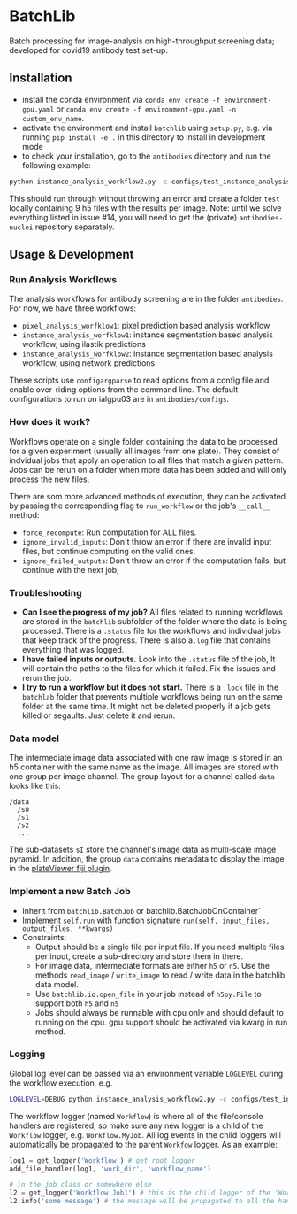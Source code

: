 # BatchLib

Batch processing for image-analysis on high-throughput screening data; developed for covid19 antibody test set-up.


## Installation

- install the conda environment via `conda env create -f environment-gpu.yaml` or `conda env create -f environment-gpu.yaml -n custom_env_name`.
- activate the environment and install `batchlib` using `setup.py`, e.g. via running `pip install -e .` in this directory to install in development mode
- to check your installation, go to the `antibodies` directory and run the following example:
``` sh
python instance_analysis_workflow2.py -c configs/test_instance_analysis_2.conf
```

This should run through without throwing an error and create a folder `test` locally containing 9 h5 files with the results per image.
Note: until we solve everything listed in issue #14, you will need to get the (private) `antibodies-nuclei` repository separately.


## Usage & Development

### Run Analysis Workflows

The analysis workflows for antibody screening are in the folder `antibodies`.
For now, we have three workflows:
- `pixel_analysis_worfklow1`: pixel prediction based analysis workflow
- `instance_analysis_worfklow1`: instance segmentation based analysis workflow, using ilastik predictions
- `instance_analysis_worfklow2`: instance segmentation based analysis workflow, using network predictions

These scripts use `configargparse` to read options from a config file and enable over-riding options
from the command line. The default configurations to run on ialgpu03 are in `antibodies/configs`.

### How does it work?

Workflows operate on a single folder containing the data to be processed for a given experiment (usually all images from one plate).
They consist of indvidual jobs that apply an operation to all files that match a given pattern.
Jobs can be rerun on a folder when more data has been added and will only process the new files.

There are som more advanced methods of execution, they can be activated by passing the corresponding flag to `run_workflow` or the job's `__call__` method:
- `force_recompute`: Run computation for ALL files.
- `ignore_invalid_inputs`: Don't throw an error if there are invalid input files, but continue computing on the valid ones.
- `ignore_failed_outputs`: Don't throw an error if the computation fails, but continue with the next job,

### Troubleshooting

- **Can I see the progress of my job?** All files related to running workflows are stored in the `batchlib` subfolder of the folder where the data is being processed. There is a `.status` file for the workflows and individual jobs that keep track of the progress. There is also a`.log` file that contains everything that was logged.
- **I have failed inputs or outputs.** Look into the `.status` file of the job, It will contain the paths to the files for which it failed. Fix the issues and rerun the job.
- **I try to run a workflow but it does not start.** There is a `.lock` file in the `batchlab` folder that prevents multiple workflows being run on the same folder at the same time. It might not be deleted properly if a job gets killed or segaults. Just delete it and rerun.

### Data model

The intermediate image data associated with one raw image is stored in an h5 container with the same name as the image.
All images are stored with one group per image channel. The group layout for a channel called `data` looks like this:
```
/data
  /s0
  /s1
  /s2
  ...
```
The sub-datasets `sI` store the channel's image data as multi-scale image pyramid.
In addition, the group `data` contains metadata to display the image in the [plateViewer fiji plugin](https://github.com/embl-cba/fiji-plugin-plateViewer).

### Implement a new Batch Job

- Inherit from `batchlib.BatchJob` or batchlib.BatchJobOnContainer`
- Implement `self.run` with function signature `run(self, input_files, output_files, **kwargs)`
- Constraints:
    - Output should be a single file per input file. If you need multiple files per input, create a sub-directory and store them in there.
    - For image data, intermediate formats are either `h5` or `n5`. Use the methods `read_image` / `write_image` to read / write data in the batchlib data model.
    - Use `batchlib.io.open_file` in your job instead of `h5py.File` to support both `h5` and `n5`
    - Jobs should always be runnable with cpu only and should default to running on the cpu. gpu support should be activated via kwarg in run method.

### Logging

Global log level can be passed via an environment variable `LOGLEVEL` during the workflow execution, e.g.
```sh
LOGLEVEL=DEBUG python instance_analysis_workflow2.py -c configs/test_instance_analysis_2.conf
```

The workflow logger (named `Workflow`) is where all of the file/console handlers are registered, so make sure any new
logger is a child of the `Workflow` logger, e.g. `Workflow.MyJob`. All log events in the child loggers will automatically
be propagated to the parent `Workfow` logger. As an example:
```python
log1 = get_logger('Workflow') # get root logger
add_file_handler(log1, 'work_dir', 'workflow_name')

# in the job class or somewhere else
l2 = get_logger('Workflow.Job1') # this is the child logger of the 'Workfow' logger
l2.info('some message') # the message will be propagated to all the handlers registered in the parent logger
```
